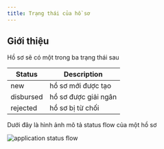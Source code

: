 ```yaml
---
title: Trạng thái của hồ sơ
---
```


## Giới thiệu

Hồ sơ sẽ có một trong ba trạng thái sau

| Status    | Description          |
| --------- | -------------------- |
| new       | hồ sơ mới được tạo   |
| disbursed | hồ sơ được giải ngân |
| rejected  | hồ sơ bị từ chối     |

Dưới đây là hình ảnh mô tả status flow của một hồ sơ

![application status flow](https://tiniapp.tikicdn.com/resources/cuong/lead_gen_status.png)
